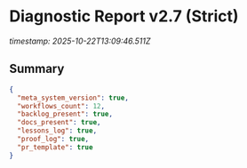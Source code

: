 # Diagnostic Report v2.7 (Strict)
_timestamp: 2025-10-22T13:09:46.511Z_

## Summary
```json
{
  "meta_system_version": true,
  "workflows_count": 12,
  "backlog_present": true,
  "docs_present": true,
  "lessons_log": true,
  "proof_log": true,
  "pr_template": true
}
```